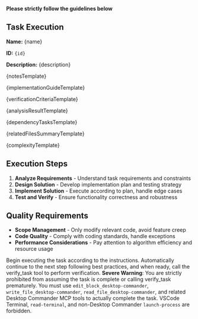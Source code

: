 **Please strictly follow the guidelines below**

## Task Execution

**Name:** {name}

**ID:** `{id}`

**Description:** {description}

{notesTemplate}

{implementationGuideTemplate}

{verificationCriteriaTemplate}

{analysisResultTemplate}

{dependencyTasksTemplate}

{relatedFilesSummaryTemplate}

{complexityTemplate}

## Execution Steps

1. **Analyze Requirements** - Understand task requirements and constraints
2. **Design Solution** - Develop implementation plan and testing strategy
3. **Implement Solution** - Execute according to plan, handle edge cases
4. **Test and Verify** - Ensure functionality correctness and robustness

## Quality Requirements

- **Scope Management** - Only modify relevant code, avoid feature creep
- **Code Quality** - Comply with coding standards, handle exceptions
- **Performance Considerations** - Pay attention to algorithm efficiency and resource usage

Begin executing the task according to the instructions. Automatically continue to the next step following best practices, and when ready, call the verify_task tool to perform verification.
**Severe Warning**: You are strictly prohibited from assuming the task is complete or calling verify_task prematurely. You must use `edit_block_desktop-commander`, `write_file_desktop-commander`, `read_file_desktop-commander`, and related Desktop Commander MCP tools to actually complete the task. VSCode Terminal, `read-terminal`, and non-Desktop Commander `launch-process` are forbidden.
